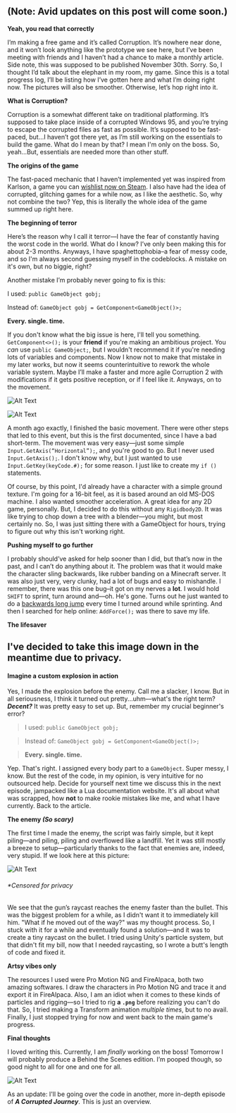 ## **(Note: Avid updates on this post will come soon.)**

**Yeah, you read that correctly**

I’m making a free game and it’s called Corruption. It’s nowhere near done, and it won’t look anything like the prototype we see here, but I’ve been meeting with friends and I haven’t had a chance to make a monthly article. Side note, this was supposed to be published November 30th. Sorry. So, I thought I’d talk about the elephant in my room, my game. Since this is a total progress log, I’ll be listing how I’ve gotten here and what I’m doing right now. The pictures will also be smoother. Otherwise, let’s hop right into it.

**What is Corruption?**

Corruption is a somewhat different take on traditional platforming. It’s supposed to take place inside of a corrupted Windows 95, and you’re trying to escape the corrupted files as fast as possible. It’s supposed to be fast-paced, but...I haven’t got there yet, as I’m still working on the essentials to build the game. What do I mean by that? I mean I'm only on the boss. So, yeah...But, essentials are needed more than other stuff.

**The origins of the game**

The fast-paced mechanic that I haven’t implemented yet was inspired from Karlson, a game you can [wishlist now on Steam](https://store.steampowered.com/app/1228610/KARLSON/). I also have had the idea of corrupted, glitching games for a while now, as I like the aesthetic. So, why not combine the two? Yep, this is literally the whole idea of the game summed up right here.

**The beginning of terror**

Here’s the reason why I call it terror—I have the fear of constantly having the worst code in the world. What do I know? I’ve only been making this for about 2-3 months. Anyways, I have spaghettophobia–a fear of messy code, and so I'm always second guessing myself in the codeblocks. A mistake on it's own, but no biggie, right?

Another mistake I’m probably never going to fix is this: 

I used:
`public GameObject gobj;` 

Instead of:
`GameObject gobj = GetComponent<GameObject()>;`

**Every. single. time.**

If you don't know what the big issue is here, I'll tell you something. `GetComponent<>();` is your **friend** if you're making an ambitious project. You _can_ use `public GameObject;`, but I wouldn't recommend it if you're needing lots of variables and components. Now I know not to make that mistake in my later works, but now it seems counterintuitive to rework the whole variable system. Maybe I’ll make a faster and more agile Corruption 2 with modifications if it gets positive reception, or if I feel like it. Anyways, on to the movement.

![Alt Text](https://dev-to-uploads.s3.amazonaws.com/i/acfoq588f52fth0ekhjc.png)

![Alt Text](https://dev-to-uploads.s3.amazonaws.com/i/q81iqehfiyd0uf9gjjmq.png)


A month ago exactly, I finished the basic movement. There were other steps that led to this event, but this is the first documented, since I have a bad short-term. The movement was very easy—just some simple `Input.GetAxis(“Horizontal”);`, and you're good to go. But I never used `Input.GetAxis();`. I don't know why, but I just wanted to use `Input.GetKey(keyCode.#);` for some reason.
I just like to create my `if ()` statements.

Of course, by this point, I'd already have a character with a simple ground texture. I'm going for a 16-bit feel, as it is based around an old MS-DOS machine. I also wanted smoother acceleration. A great idea for any 2D game, personally. But,  I decided to do this without any `Rigidbody2D`. It was like trying to chop down a tree with a blender—you might, but most certainly no. So, I was just sitting there with a GameObject for hours, trying to figure out why this isn't working right.

**Pushing myself to go further**

I probably should’ve asked for help sooner than I did, but that’s now in the past, and I can’t do anything about it. The problem was that it would make the character sling backwards, like rubber banding on a Minecraft server. It was also just very, very clunky, had a lot of bugs and easy to mishandle. I remember, there was this one bug–it got on my nerves a **lot**. I would hold `SHIFT` to sprint, turn around and––oh. He's gone. Turns out he just wanted to do a [backwards long jump](https://youtu.be/HbOR92AAcQA?t=72) every time I turned around while sprinting. And then I searched for help online: `AddForce();` was there to save my life.

**The lifesaver**

## I've decided to take this image down in the meantime due to privacy.

#### Imagine a custom explosion in action

Yes, I made the explosion before the enemy. Call me a slacker, I know. But in all seriousness, I think it turned out pretty...uhm––what's the right term? **_Decent?_** It was pretty easy to set up. But, remember my crucial beginner's error?
> I used:
`public GameObject gobj;` 

> Instead of:
`GameObject gobj = GetComponent<GameObject()>;`

> **Every. single. time.**

Yep. That's right. I assigned every body part to a `GameObject`. Super messy, I know. But the rest of the code, in my opinion, is very intuitive for no outsourced help. Decide for yourself next time we discuss this in the next episode, jampacked like a Lua documentation website. It's all about what was scrapped, how **not** to make rookie mistakes like me, and what I have currently. Back to the article. 

**The enemy _(So scary)_**

The first time I made the enemy, the script was fairly simple, but it kept piling—and piling, piling and overflowed like a landfill. Yet it was still mostly a breeze to setup—particularly thanks to the fact that enemies are, indeed, very stupid. If we look here at this picture:

![Alt Text](https://dev-to-uploads.s3.amazonaws.com/i/3ehoijxpo7vz5ujahbxy.jpeg)

###### *Censored for privacy

We see that the gun’s raycast reaches the enemy faster than the bullet. This was the biggest problem for a while, as I didn't want it to immediately kill him. "What if he moved out of the way?" was my thought process. So, I stuck with it for a while and eventually found a solution––and it was to create a tiny raycast on the bullet. I tried using Unity's particle system, but that didn't fit my bill, now that I needed raycasting, so I wrote a butt's length of code and fixed it.

**Artsy vibes only**

The resources I used were Pro Motion NG and FireAlpaca, both two amazing softwares. I draw the characters in Pro Motion NG and trace it and export it in FireAlpaca. Also, I am an idiot when it comes to these kinds of particles and rigging––so I tried to rig **a `.png`** before realizing you can't do that. So, I tried making a Transform animation _multiple times_, but to no avail. Finally, I just stopped trying for now and went back to the main game's progress.

**Final thoughts**

I loved writing this. Currently, I am _finally_ working on the boss! Tomorrow I will probably produce a Behind the Scenes edition. I’m pooped though, so good night to all for one and one for all.

![Alt Text](https://dev-to-uploads.s3.amazonaws.com/i/r14l5mk6iinpyx9stmam.jpeg)

As an update: I'll be going over the code in another, more in-depth episode of **_A Corrupted Journey_**. This is just an overview.